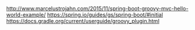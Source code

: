 http://www.marcelustrojahn.com/2015/11/spring-boot-groovy-mvc-hello-world-example/
https://spring.io/guides/gs/spring-boot/#initial
https://docs.gradle.org/current/userguide/groovy_plugin.html

